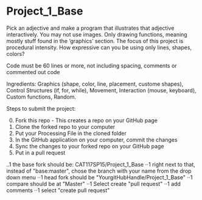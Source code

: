 # Project_1_Base


Pick an adjective and make a program that illustrates that adjective interactively. You may not use images. Only drawing functions, meaning mostly stuff found in the ‘graphics’ section. The focus of this project is procedural intensity. How expressive can you be using only lines, shapes, colors?

Code must be 60 lines or more, not including spacing, comments or commented out code

Ingredients: Graphics (shape, color, line, placement, custome shapes), Control Structures (if, for, while), Movement, Interaction (mouse, keyboard), Custom functions, Random.

Steps to submit the project:

0. Fork this repo - This creates a repo on your GitHub page
1. Clone the forked repo to your computer
2. Put your Processing File in the cloned folder
3. In the GitHub application on your computer, commit the changes
4. Sync the changes to your forked repo on your GitHub page
5. Put in a pull request

..1 the base fork should be: CAT117SP15/Project_1_Base
⋅⋅1 right next to that, instead of "base:master", chose the branch with your name from the drop down menu
⋅⋅1 head fork should be "YourgitHubHandle/Project_1_Base"
⋅⋅1 compare should be at "Master"
⋅⋅1 Select create "pull request"
⋅⋅1 add comments
⋅⋅1 select "create pull request"
